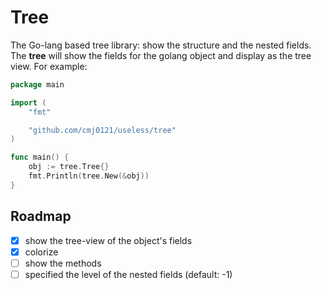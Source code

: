 # Tree #
The Go-lang based tree library: show the structure and the nested fields.
The **tree** will show the fields for the golang object and display as the
tree view. For example:

```go
package main

import (
	"fmt"

	"github.com/cmj0121/useless/tree"
)

func main() {
	obj := tree.Tree{}
	fmt.Println(tree.New(&obj))
}
```


## Roadmap ##
- [x] show the tree-view of the object's fields
- [x] colorize
- [ ] show the methods
- [ ] specified the level of the nested fields (default: -1)
